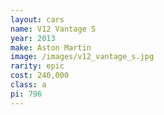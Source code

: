 ```yaml
---
layout: cars
name: V12 Vantage S
year: 2013
make: Aston Martin
image: /images/v12_vantage_s.jpg
rarity: epic
cost: 240,000
class: a
pi: 796
---
```

